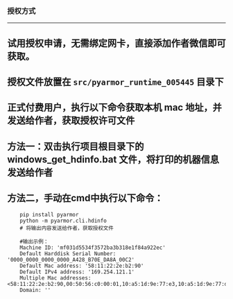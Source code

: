 ### 授权方式

---

## 试用授权申请，无需绑定网卡，直接添加作者微信即可获取。

## 授权文件放置在 `src/pyarmor_runtime_005445` 目录下


## 正式付费用户，执行以下命令获取本机 mac 地址，并发送给作者，获取授权许可文件

## 方法一：双击执行项目根目录下的 windows_get_hdinfo.bat 文件，将打印的机器信息发送给作者


## 方法二，手动在cmd中执行以下命令：
        pip install pyarmor
        python -m pyarmor.cli.hdinfo
        # 将输出内容发送给作者，获取授权文件

        #输出示例：
        Machine ID: 'mf031d5534f3572ba3b318e1f84a922ec'
        Default Harddisk Serial Number: '0000_0000_0000_0000_A428_B70E_DA8A_00C2'
        Default Mac address: '58:11:22:2e:b2:90'
        Default IPv4 address: '169.254.121.1'
        Multiple Mac addresses: <58:11:22:2e:b2:90,00:50:56:c0:00:01,10:a5:1d:9e:77:e3,10:a5:1d:9e:77:df,00:50:56:c0:00:08,10:a5:1d:9e:77:e0,12:a5:1d:9e:77:df>
        Domain: ''



